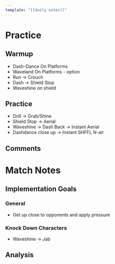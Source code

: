 ```yaml
---
template: "[[daily notes]]"
---
```

# Practice
## Warmup
- Dash-Dance On Platforms
- Waveland On Platforms - option
- Run -> Crouch
- Dash -> Shield Stop
- Waveshine on shield
## Practice
- Drill -> Grab/Shine
- Shield Stop -> Aerial
- Waveshine -> Dash Back -> Instant Aerial
- Dashdance close up -> Instant SHFFL N-air
## Comments

# Match Notes
## Implementation Goals
### General
- Get up close to opponents and apply pressure
### Knock Down Characters
- Waveshine -> Jab
## Analysis
